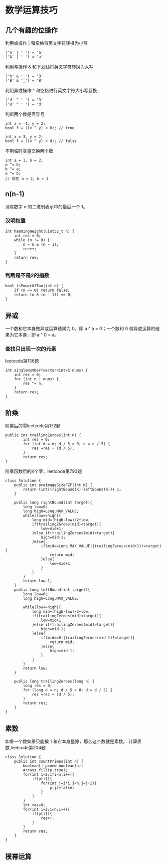 # 数学运算技巧
## 几个有趣的位操作
利用或操作 | 和空格将英文字符转换为小写

	('a' | ' ') = 'a'
	('A' | ' ') = 'a'
利用与操作 & 和下划线将英文字符转换为大写

	('b' & '_') = 'B'
	('B' & '_') = 'B'
利用异或操作 ^ 和空格进行英文字符大小写互换

	('d' ^ ' ') = 'D'
	('D' ^ ' ') = 'd'

判断两个数是否异号

	int x = -1, y = 2;
	bool f = ((x ^ y) < 0); // true

	int x = 3, y = 2;
	bool f = ((x ^ y) < 0); // false

不用临时变量交换两个数

	int a = 1, b = 2;
	a ^= b;
	b ^= a;
	a ^= b;
	// 现在 a = 2, b = 1

## n(n-1)
消除数字 n 的二进制表示中的最后一个 1。

### 汉明权重

    int hammingWeight(uint32_t n) {
        int res = 0;
        while (n != 0) {
            n = n & (n - 1);
            res++;
        }
        return res;
    }

### 判断是不是2的指数

    bool isPowerOfTwo(int n) {
        if (n <= 0) return false;
        return (n & (n - 1)) == 0;
    }
    
    
## 异或
一个数和它本身做异或运算结果为 0，即 a ^ a = 0；一个数和 0 做异或运算的结果为它本身，即 a ^ 0 = a。

### 查找只出现一次的元素
leetcode第136题

    int singleNumber(vector<int>& nums) {
        int res = 0;
        for (int n : nums) {
            res ^= n;
        }
        return res;
    }
    
## 阶乘
阶乘后的零leetcode第172题

    public int trailingZeroes(int n) {
            int res = 0;
            for (int d = n; d / 5 > 0; d = d / 5) {
                res =res + (d / 5);
            }
            return res;
    }
 
阶乘函数后的K个零，leetcode第793题

	class Solution {
	    public int preimageSizeFZF(int K) {
	        return (int)(rightBound(K)-leftBound(K))+ 1;
	    }

	    public long rightBound(int target){
	        long low=0;
	        long high=Long.MAX_VALUE;
	        while(low<=high){
				long mid=(high-low)/2+low;
				if(trailingZeroes(mid)<target){
					low=mid+1;
				}else if(trailingZeroes(mid)>target){
					high=mid-1;
				}else{
					if(mid==Long.MAX_VALUE||trailingZeroes(mid+1)!=target){
						return mid;
					}else{
						low=mid+1;
					}
				}
			}
			return low-1;
	    }
	    public long leftBound(int target){
	        long low=0;
	        long high=Long.MAX_VALUE;
	    
			while(low<=high){
				long mid=(high-low)/2+low;
				if(trailingZeroes(mid)<target){
					low=mid+1;
				}else if(trailingZeroes(mid)>target){
					high=mid-1;
				}else{
					if(mid==0||trailingZeroes(mid-1)!=target){
						return mid;
					}else{
						high=mid-1;
					}
				}
			}
			return low;
	    }

	    public long trailingZeroes(long n) {
	        long res = 0;
	        for (long d = n; d / 5 > 0; d = d / 5) {
	            res =res + (d / 5);
	        }
	        return res;
	    }
	}
## 素数
如果一个数如果只能被 1 和它本身整除，那么这个数就是素数。
计算质数,leetcode第204题

    class Solution {
        public int countPrimes(int n) {
            boolean[] p=new boolean[n];
            Arrays.fill(p,true);
            for(int i=2;i*i<n;i++){
                if(p[i]){
                    for(int j=i*i;j<n;j=j+i){
                        p[j]=false;
                    }
                }
            }
            int res=0;
            for(int i=2;i<n;i++){
                if(p[i]){
                    res++;
                }
            }
            return res;
        }
    }
    
    
## 模幂运算
